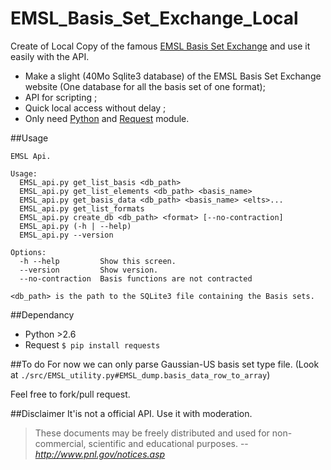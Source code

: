 EMSL_Basis_Set_Exchange_Local
=============================

Create of Local Copy of the famous [ EMSL Basis Set Exchange](https://bse.pnl.gov/bse/portal) and use it easily with the API.

* Make a slight (40Mo Sqlite3 database) of the EMSL Basis Set Exchange website (One database for all the basis set of one format);
* API for scripting ;  
* Quick local access without delay ;
* Only need [Python](https://www.python.org/) and [Request](http://docs.python-requests.org/en/latest/) module.

##Usage
```
EMSL Api.

Usage:
  EMSL_api.py get_list_basis <db_path>
  EMSL_api.py get_list_elements <db_path> <basis_name>
  EMSL_api.py get_basis_data <db_path> <basis_name> <elts>...
  EMSL_api.py get_list_formats
  EMSL_api.py create_db <db_path> <format> [--no-contraction]
  EMSL_api.py (-h | --help)
  EMSL_api.py --version

Options:
  -h --help         Show this screen.
  --version         Show version.
  --no-contraction  Basis functions are not contracted

<db_path> is the path to the SQLite3 file containing the Basis sets.
```
##Dependancy
* Python >2.6
* Request ```$ pip install requests```

##To do
For now  we can only parse Gaussian-US basis set type file. (Look at ```./src/EMSL_utility.py#EMSL_dump.basis_data_row_to_array```)

Feel free to fork/pull request. 

##Disclaimer
It'is not a official API. Use it with moderation.

>These documents may be freely distributed and used for non-commercial, scientific and educational purposes. 
>-- <cite>http://www.pnl.gov/notices.asp</cite>

